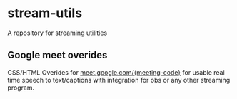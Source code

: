 # stream-utils

A repository for streaming utilities 

## Google meet overides

CSS/HTML Overides for [meet.google.com/{meeting-code}](https://meet.google.com/) for usable real time speech to text/captions with integration for obs or any other streaming program.
